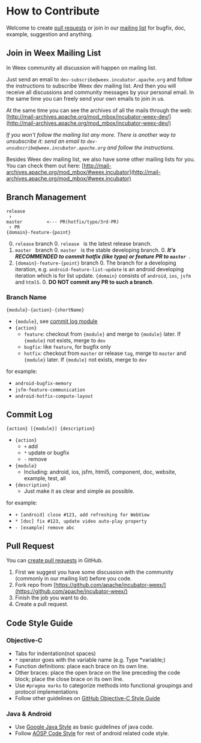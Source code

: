 # How to Contribute

Welcome to create [pull requests](https://github.com/apache/incubator-weex/compare) or join in our [mailing list](http://mail-archives.apache.org/mod_mbox/incubator-weex-dev/) for bugfix, doc, example, suggestion and anything.

## Join in Weex Mailing List

In Weex community all discussion will happen on mailing list.

Just send an email to `dev-subscribe@weex.incubator.apache.org` and follow the instructions to subscribe Weex dev mailing list. And then you will receive all discussions and community messages by your personal email. In the same time you can freely send your own emails to join in us.

At the same time you can see the archives of all the mails through the web: [http://mail-archives.apache.org/mod_mbox/incubator-weex-dev/](http://mail-archives.apache.org/mod_mbox/incubator-weex-dev/)

*If you won't follow the mailing list any more. There is another way to unsubscribe it: send an email to `dev-unsubscribe@weex.incubator.apache.org` and follow the instructions.*

Besides Weex dev mailing list, we also have some other mailing lists for you. You can check them out here: [http://mail-archives.apache.org/mod_mbox/#weex.incubator](http://mail-archives.apache.org/mod_mbox/#weex.incubator)

## Branch Management

```
release
 ↑
master         <--- PR(hotfix/typo/3rd-PR)
 ↑ PR
{domain}-feature-{point}
```

0. `release` branch
    0. `release ` is the latest release branch.
0. `master ` branch
    0. `master ` is the stable developing branch.
    0. ***It's RECOMMENDED to commit hotfix (like typo) or feature PR to `master `***.
0. `{domain}-feature-{point}` branch
    0. The branch for a developing iteration, e.g. `android-feature-list-update` is an android developing iteration which is for list update. `{domain}` consists of `android`, `ios`, `jsfm` and `html5`. 
    0. **DO NOT commit any PR to such a branch**.

### Branch Name 

```
{module}-{action}-{shortName}
```

* `{module}`, see [commit log module](#commit-log)
* `{action}`
    * `feature`: checkout from `{module}` and merge to `{module}` later. If `{module}` not exists, merge to `dev`
    * `bugfix`: like `feature`, for bugfix only
    * `hotfix`: checkout from `master` or release `tag`, merge to `master` and `{module}` later. If `{module}` not exists, merge to `dev`

for example:

* `android-bugfix-memory`
* `jsfm-feature-communication`
* `android-hotfix-compute-layout`

## Commit Log

```
{action} [{module}] {description}
```

* `{action}`
    * `+` add
    * `*` update or bugfix
    * `-` remove
* `{module}`
    * Including: android, ios, jsfm, html5, component, doc, website, example, test, all 
* `{description}`
    * Just make it as clear and simple as possible.

for example:

* `+ [android] close #123, add refreshing for WebView`
* `* [doc] fix #123, update video auto-play property`
* `- [example] remove abc`

## Pull Request

You can [create pull requests](https://github.com/apache/incubator-weex/compare) in GitHub.

1. First we suggest you have some discussion with the community (commonly in our mailing list) before you code.
2. Fork repo from [https://github.com/apache/incubator-weex/](https://github.com/apache/incubator-weex/)
3. Finish the job you want to do.
4. Create a pull request.

## Code Style Guide

### Objective-C

* Tabs for indentation(not spaces)
* `*` operator goes with the variable name (e.g. Type *variable;)
* Function definitions: place each brace on its own line.
* Other braces: place the open brace on the line preceding the code block; place the close brace on its own line.
* Use `#pragma marks` to categorize methods into functional groupings and protocol implementations
* Follow other guidelines on [GitHub Objective-C Style Guide](https://github.com/github/objective-c-style-guide)

### Java & Android 

* Use [Google Java Style](https://google.github.io/styleguide/javaguide.html) as basic guidelines of java code.
* Follow [AOSP Code Style](https://source.android.com/source/code-style.html) for rest of android related code style.
